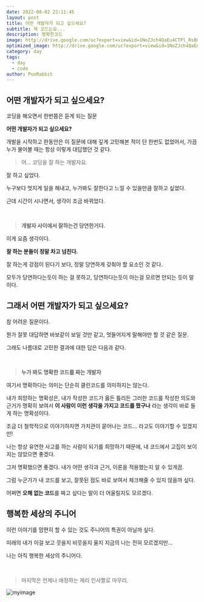 ```yaml
---
date: 2022-08-02 22:11:45
layout: post
title: 어떤 개발자가 되고 싶으세요?
subtitle: 제 코드는요...
description: 명확한코드
image: http://drive.google.com/uc?export=view&id=1NoZJch4QaEu4CTPl_RsBGXudtI3A_U-1
optimized_image: http://drive.google.com/uc?export=view&id=1NoZJch4QaEu4CTPl_RsBGXudtI3A_U-1
category: day
tags:
  - day
  - code
author: PunRabbit
---
```


## 어떤 개발자가 되고 싶으세요?


코딩을 해오면서 한번쯤은 듣게 되는 질문

**어떤 개발자가 되고 싶으세요?**

개발을 시작하고 한동안은 이 질문에 대해 깊게 고민해본 적이 단 한번도 없었어서, 가끔 누가 물어볼 때는 항상 이렇게 대답했던 것 같다.

> 어... 코딩을 잘 하는 개발자요.

잘 하고 싶었다.

누구보다 멋지게 일을 해내고, 누가봐도 잘한다고 느낄 수 있을만큼 잘하고 싶었다.

근데 시간이 시나면서, 생각이 조금 바뀌었다.

<br/>


> **개발자 사이에서 잘하는건 당연한거다.**

이게 요즘 생각이다.

**잘 하는 분들이 정말 차고 넘친다.**

잘 하는게 강점이 된다기 보다, 정말 당연하게 갖춰야 할 요소인 것 같다.

모두가 당연하다는듯이 하는 걸 못하고, 당연하다는듯이 아는걸 모르면 안되는 듯이 말이다.

## 그래서 어떤 개발자가 되고 싶으세요?

참 어려운 질문이다.

뭔가 잘못 대답하면 바보같이 보일 것만 같고, 멋들어지게 말해야만 할 것 같은 질문.

그래도 나름대로 고민한 결과에 대한 답은 다음과 같다.

<br/>



> **누가 봐도 명확한 코드를 짜는 개발자**

여기서 명확하다는 의미는 단순히 클린코드를 의미하지는 않는다.

내가 희망하는 명확성은, 내가 작성한 코드가 옳든 틀리든 그러한 코드를 작성한 의도와 근거가 명확히 보여서 **이 사람이 이런 생각을 가지고 코드를 짰구나** 라는 생각이 바로 들게 하는 명확성이다.

조금 더 철학적으로 이야기하자면 가치관이 묻어나는 코드... 라고도 이야기할 수 있겠지만!

나는 항상 유연한 사고를 하는 사람이 되기를 희망하기 때문에, 내 코드에서 고집이 보이지는 않았으면 좋겠다.

그저 명확했으면 좋겠다. 내가 어떤 생각과 근거, 이론을 적용했는지 알 수 있게끔.

그럼 누군가가 내 코드를 보고, 잘못된 점도 바로 보여서 체크해줄 수 있지 않을까 싶다.

어쩌면 **오해 없는 코드**를 짜고 싶다는 말이 더 어울릴지도 모르겠다.

## 행복한 세상의 주니어

이런 이야기를 맘편히 할 수 있는 것도 주니어의 특권이 아닐까 싶다.

미래의 내가 이걸 보고 웃을지 비웃을지 울지 지금의 나는 전혀 모르겠지만...

나는 아직 행복한 세상의 주니어다.

<br/>

> 마지막은 언제나 애정하는 제리 인사짤로 마무리.








![myimage](http://drive.google.com/uc?export=view&id=1nUxYvlQ8Z7L2TLNUqJeANLe8rjmlLlzp)




 
